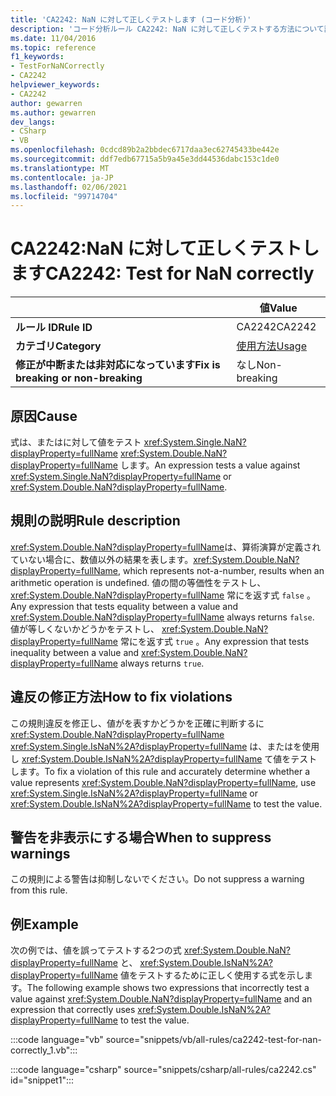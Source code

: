 ```yaml
---
title: 'CA2242: NaN に対して正しくテストします (コード分析)'
description: 'コード分析ルール CA2242: NaN に対して正しくテストする方法について説明します。'
ms.date: 11/04/2016
ms.topic: reference
f1_keywords:
- TestForNaNCorrectly
- CA2242
helpviewer_keywords:
- CA2242
author: gewarren
ms.author: gewarren
dev_langs:
- CSharp
- VB
ms.openlocfilehash: 0cdcd89b2a2bbdec6717daa3ec62745433be442e
ms.sourcegitcommit: ddf7edb67715a5b9a45e3dd44536dabc153c1de0
ms.translationtype: MT
ms.contentlocale: ja-JP
ms.lasthandoff: 02/06/2021
ms.locfileid: "99714704"
---
```

# <a name="ca2242-test-for-nan-correctly"></a><span data-ttu-id="59510-103">CA2242:NaN に対して正しくテストします</span><span class="sxs-lookup"><span data-stu-id="59510-103">CA2242: Test for NaN correctly</span></span>

| | <span data-ttu-id="59510-104">値</span><span class="sxs-lookup"><span data-stu-id="59510-104">Value</span></span> |
|-|-|
| <span data-ttu-id="59510-105">**ルール ID**</span><span class="sxs-lookup"><span data-stu-id="59510-105">**Rule ID**</span></span> |<span data-ttu-id="59510-106">CA2242</span><span class="sxs-lookup"><span data-stu-id="59510-106">CA2242</span></span>|
| <span data-ttu-id="59510-107">**カテゴリ**</span><span class="sxs-lookup"><span data-stu-id="59510-107">**Category**</span></span> |[<span data-ttu-id="59510-108">使用方法</span><span class="sxs-lookup"><span data-stu-id="59510-108">Usage</span></span>](usage-warnings.md)|
| <span data-ttu-id="59510-109">**修正が中断または非対応になっています**</span><span class="sxs-lookup"><span data-stu-id="59510-109">**Fix is breaking or non-breaking**</span></span> |<span data-ttu-id="59510-110">なし</span><span class="sxs-lookup"><span data-stu-id="59510-110">Non-breaking</span></span>|

## <a name="cause"></a><span data-ttu-id="59510-111">原因</span><span class="sxs-lookup"><span data-stu-id="59510-111">Cause</span></span>

<span data-ttu-id="59510-112">式は、またはに対して値をテスト <xref:System.Single.NaN?displayProperty=fullName> <xref:System.Double.NaN?displayProperty=fullName> します。</span><span class="sxs-lookup"><span data-stu-id="59510-112">An expression tests a value against <xref:System.Single.NaN?displayProperty=fullName> or <xref:System.Double.NaN?displayProperty=fullName>.</span></span>

## <a name="rule-description"></a><span data-ttu-id="59510-113">規則の説明</span><span class="sxs-lookup"><span data-stu-id="59510-113">Rule description</span></span>

<span data-ttu-id="59510-114"><xref:System.Double.NaN?displayProperty=fullName>は、算術演算が定義されていない場合に、数値以外の結果を表します。</span><span class="sxs-lookup"><span data-stu-id="59510-114"><xref:System.Double.NaN?displayProperty=fullName>, which represents not-a-number, results when an arithmetic operation is undefined.</span></span> <span data-ttu-id="59510-115">値の間の等価性をテストし、 <xref:System.Double.NaN?displayProperty=fullName> 常にを返す式 `false` 。</span><span class="sxs-lookup"><span data-stu-id="59510-115">Any expression that tests equality between a value and <xref:System.Double.NaN?displayProperty=fullName> always returns `false`.</span></span> <span data-ttu-id="59510-116">値が等しくないかどうかをテストし、 <xref:System.Double.NaN?displayProperty=fullName> 常にを返す式 `true` 。</span><span class="sxs-lookup"><span data-stu-id="59510-116">Any expression that tests inequality between a value and <xref:System.Double.NaN?displayProperty=fullName> always returns `true`.</span></span>

## <a name="how-to-fix-violations"></a><span data-ttu-id="59510-117">違反の修正方法</span><span class="sxs-lookup"><span data-stu-id="59510-117">How to fix violations</span></span>

<span data-ttu-id="59510-118">この規則違反を修正し、値がを表すかどうかを正確に判断するに <xref:System.Double.NaN?displayProperty=fullName> <xref:System.Single.IsNaN%2A?displayProperty=fullName> は、またはを使用し <xref:System.Double.IsNaN%2A?displayProperty=fullName> て値をテストします。</span><span class="sxs-lookup"><span data-stu-id="59510-118">To fix a violation of this rule and accurately determine whether a value represents <xref:System.Double.NaN?displayProperty=fullName>, use <xref:System.Single.IsNaN%2A?displayProperty=fullName> or <xref:System.Double.IsNaN%2A?displayProperty=fullName> to test the value.</span></span>

## <a name="when-to-suppress-warnings"></a><span data-ttu-id="59510-119">警告を非表示にする場合</span><span class="sxs-lookup"><span data-stu-id="59510-119">When to suppress warnings</span></span>

<span data-ttu-id="59510-120">この規則による警告は抑制しないでください。</span><span class="sxs-lookup"><span data-stu-id="59510-120">Do not suppress a warning from this rule.</span></span>

## <a name="example"></a><span data-ttu-id="59510-121">例</span><span class="sxs-lookup"><span data-stu-id="59510-121">Example</span></span>

<span data-ttu-id="59510-122">次の例では、値を誤ってテストする2つの式 <xref:System.Double.NaN?displayProperty=fullName> と、 <xref:System.Double.IsNaN%2A?displayProperty=fullName> 値をテストするために正しく使用する式を示します。</span><span class="sxs-lookup"><span data-stu-id="59510-122">The following example shows two expressions that incorrectly test a value against <xref:System.Double.NaN?displayProperty=fullName> and an expression that correctly uses <xref:System.Double.IsNaN%2A?displayProperty=fullName> to test the value.</span></span>

:::code language="vb" source="snippets/vb/all-rules/ca2242-test-for-nan-correctly_1.vb":::

:::code language="csharp" source="snippets/csharp/all-rules/ca2242.cs" id="snippet1":::
